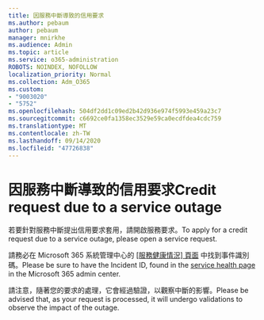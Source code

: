 ```yaml
---
title: 因服務中斷導致的信用要求
ms.author: pebaum
author: pebaum
manager: mnirkhe
ms.audience: Admin
ms.topic: article
ms.service: o365-administration
ROBOTS: NOINDEX, NOFOLLOW
localization_priority: Normal
ms.collection: Adm_O365
ms.custom:
- "9003020"
- "5752"
ms.openlocfilehash: 504df2dd1c09ed2b42d936e974f5993e459a23c7
ms.sourcegitcommit: c6692ce0fa1358ec3529e59ca0ecdfdea4cdc759
ms.translationtype: MT
ms.contentlocale: zh-TW
ms.lasthandoff: 09/14/2020
ms.locfileid: "47726838"
---
```

# <a name="credit-request-due-to-a-service-outage"></a><span data-ttu-id="70486-102">因服務中斷導致的信用要求</span><span class="sxs-lookup"><span data-stu-id="70486-102">Credit request due to a service outage</span></span>

<span data-ttu-id="70486-103">若要針對服務中斷提出信用要求套用，請開啟服務要求。</span><span class="sxs-lookup"><span data-stu-id="70486-103">To apply for a credit request due to a service outage, please open a service request.</span></span>

<span data-ttu-id="70486-104">請務必在 Microsoft 365 系統管理中心的 [ [服務健康情況] 頁面](https://docs.microsoft.com/office365/enterprise/view-service-health) 中找到事件識別碼。</span><span class="sxs-lookup"><span data-stu-id="70486-104">Please be sure to have the Incident ID, found in the [service health page](https://docs.microsoft.com/office365/enterprise/view-service-health) in the Microsoft 365 admin center.</span></span>

<span data-ttu-id="70486-105">請注意，隨著您的要求的處理，它會經過驗證，以觀察中斷的影響。</span><span class="sxs-lookup"><span data-stu-id="70486-105">Please be advised that, as your request is processed, it will undergo validations to observe the impact of the outage.</span></span>

